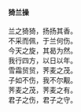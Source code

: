 #### 猗兰操

兰之猗猗，扬扬其香。  
不采而佩，于兰何伤。  
今天之旋，其曷为然。  
我行四方，以日以年。  
雪霜贸贸，荠麦之茂。  
子如不伤，我不尔觏。  
荠麦之茂，荠麦之有。  
君子之伤，君子之守。
